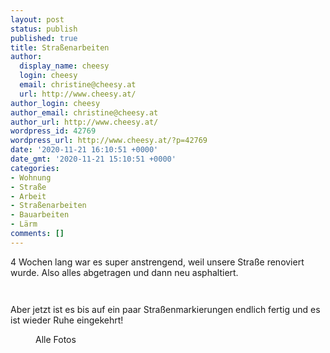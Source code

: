 ```yaml
---
layout: post
status: publish
published: true
title: Straßenarbeiten
author:
  display_name: cheesy
  login: cheesy
  email: christine@cheesy.at
  url: http://www.cheesy.at/
author_login: cheesy
author_email: christine@cheesy.at
author_url: http://www.cheesy.at/
wordpress_id: 42769
wordpress_url: http://www.cheesy.at/?p=42769
date: '2020-11-21 16:10:51 +0000'
date_gmt: '2020-11-21 15:10:51 +0000'
categories:
- Wohnung
- Straße
- Arbeit
- Straßenarbeiten
- Bauarbeiten
- Lärm
comments: []
---
```

<!-- wp:paragraph -->
4 Wochen lang war es super anstrengend, weil unsere Straße renoviert wurde. Also alles abgetragen und dann neu asphaltiert.
<!-- /wp:paragraph -->
<!-- wp:image {"id":42744} -->
<figure class="wp-block-image"><img src="{% link _fotos/leben-in-belfast/2020-2/bauarbeiten/Bauarbeiten-007.jpg %}" alt="" class="wp-image-42744"></figure>
<!-- /wp:image -->
<!-- wp:image {"id":42762} -->
<figure class="wp-block-image"><img src="{% link _fotos/leben-in-belfast/2020-2/bauarbeiten/Bauarbeiten-025.jpg %}" alt="" class="wp-image-42762"></figure>
<!-- /wp:image -->
<!-- wp:paragraph -->
Aber jetzt ist es bis auf ein paar Straßenmarkierungen endlich fertig und es ist wieder Ruhe eingekehrt!
<!-- /wp:paragraph -->
<!-- wp:image {"id":42766,"linkDestination":"custom"} -->
<figure class="wp-block-image"><a href="http://www.cheesy.at/fotos/leben-in-belfast/2020-2/bauarbeiten/"><img src="{% link _fotos/leben-in-belfast/2020-2/bauarbeiten/Bauarbeiten-029.jpg %}" alt="" class="wp-image-42766"></a><br>
<figcaption>Alle Fotos</figcaption>
</figure>
<!-- /wp:image -->
